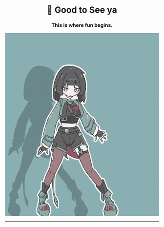 
<h1 align="center">👋 Good to See ya</h1>
<h3 align="center">This is where fun begins.</h3>
<p align="center">
  <img src="anime-retro.gif?cache-bust=131" width="800" height="600" alt="lum">
</p>

<hr />
